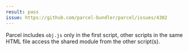 ```yaml
---
result: pass
issue: https://github.com/parcel-bundler/parcel/issues/4302
---
```


Parcel includes `obj.js` only in the first script, other scripts in the same HTML file access the shared module from the other script(s).
